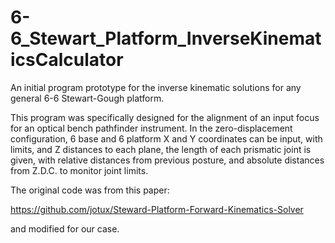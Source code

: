 # 6-6_Stewart_Platform_InverseKinematicsCalculator
An initial program prototype for the inverse kinematic solutions for any general 6-6 Stewart-Gough platform. 

This program was specifically designed for the alignment of an input focus for an optical bench pathfinder instrument.
In the zero-displacement configuration, 6 base and 6 platform X and Y coordinates can be input, with limits, and Z distances to each plane, 
the length of each prismatic joint is given, with relative distances from previous posture, and absolute distances from Z.D.C. to monitor joint limits.

The original code was from this paper: 

https://github.com/jotux/Steward-Platform-Forward-Kinematics-Solver

and modified for our case.

